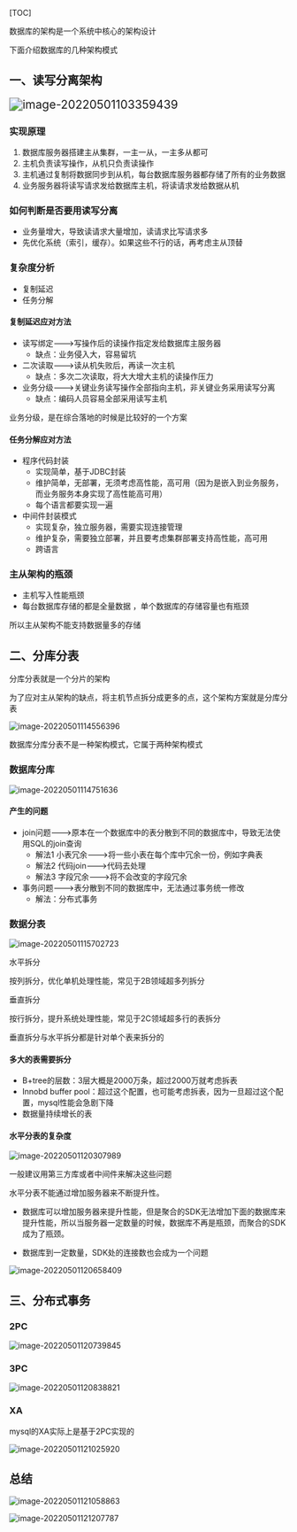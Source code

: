 [TOC]

数据库的架构是一个系统中核心的架构设计

下面介绍数据库的几种架构模式

## 一、读写分离架构

<img src="static/images/image-20220501103359439.png" alt="image-20220501103359439" style="zoom:150%;" />



### 实现原理

1. 数据库服务器搭建主从集群，一主一从，一主多从都可
2. 主机负责读写操作，从机只负责读操作
3. 主机通过复制将数据同步到从机，每台数据库服务器都存储了所有的业务数据
4. 业务服务器将读写请求发给数据库主机，将读请求发给数据从机

### 如何判断是否要用读写分离

- 业务量增大，导致读请求大量增加，读请求比写请求多
- 先优化系统（索引，缓存）。如果这些不行的话，再考虑主从顶替

### 复杂度分析

- 复制延迟
- 任务分解



#### 复制延迟应对方法

- 读写绑定--->写操作后的读操作指定发给数据库主服务器
  - 缺点：业务侵入大，容易留坑
- 二次读取--->读从机失败后，再读一次主机
  - 缺点：多次二次读取，将大大增大主机的读操作压力
- 业务分级--->关键业务读写操作全部指向主机，非关键业务采用读写分离
  - 缺点：编码人员容易全部采用读写主机

业务分级，是在综合落地的时候是比较好的一个方案

#### 任务分解应对方法

- 程序代码封装
  - 实现简单，基于JDBC封装
  - 维护简单，无部署，无须考虑高性能，高可用（因为是嵌入到业务服务，而业务服务本身实现了高性能高可用）
  - 每个语言都要实现一遍
- 中间件封装模式
  - 实现复杂，独立服务器，需要实现连接管理
  - 维护复杂，需要独立部署，并且要考虑集群部署支持高性能，高可用
  - 跨语言

### 主从架构的瓶颈

- 主机写入性能瓶颈
- 每台数据库存储的都是全量数据 ，单个数据库的存储容量也有瓶颈

所以主从架构不能支持数据量多的存储





## 二、分库分表

分库分表就是一个分片的架构

为了应对主从架构的缺点，将主机节点拆分成更多的点，这个架构方案就是分库分表

![image-20220501114556396](static/images/image-20220501114556396.png)

数据库分库分表不是一种架构模式，它属于两种架构模式

### 数据库分库

![image-20220501114751636](static/images/image-20220501114751636.png)

#### 产生的问题

- join问题--->原本在一个数据库中的表分散到不同的数据库中，导致无法使用SQL的join查询
  - 解法1   小表冗余--->将一些小表在每个库中冗余一份，例如字典表
  - 解法2  代码join--->代码去处理
  - 解法3  字段冗余--->将不会改变的字段冗余
- 事务问题--->表分散到不同的数据库中，无法通过事务统一修改
  - 解法：分布式事务

### 数据分表

![image-20220501115702723](static/images/image-20220501115702723.png)

水平拆分

按列拆分，优化单机处理性能，常见于2B领域超多列拆分

垂直拆分

按行拆分，提升系统处理性能，常见于2C领域超多行的表拆分



垂直拆分与水平拆分都是针对单个表来拆分的

#### 多大的表需要拆分

- B+tree的层数：3层大概是2000万条，超过2000万就考虑拆表
- Innobd buffer pool：超过这个配置，也可能考虑拆表，因为一旦超过这个配置，mysql性能会急剧下降
- 数据量持续增长的表

#### 水平分表的复杂度

![image-20220501120307989](static/images/image-20220501120307989.png)

一般建议用第三方库或者中间件来解决这些问题

水平分表不能通过增加服务器来不断提升性。

- 数据库可以增加服务器来提升性能，但是聚合的SDK无法增加下面的数据库来提升性能，所以当服务器一定数量的时候，数据库不再是瓶颈，而聚合的SDK成为了瓶颈。

- 数据库到一定数量，SDK处的连接数也会成为一个问题

![image-20220501120658409](static/images/image-20220501120658409.png)

## 三、分布式事务

### 2PC

![image-20220501120739845](static/images/image-20220501120739845.png)

### 3PC

![image-20220501120838821](static/images/image-20220501120838821.png)

### XA

mysql的XA实际上是基于2PC实现的

![image-20220501121025920](static/images/image-20220501121025920.png)

## 总结

![image-20220501121058863](static/images/image-20220501121058863.png)

![image-20220501121207787](static/images/image-20220501121207787.png)